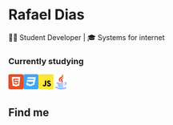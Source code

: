 
# Rafael Dias

<subhead>👨‍💻 Student Developer | 🎓 Systems for internet </subhead>

### Currently studying

<img align="left" height="30" src="./html5.svg">
<img align="left" height="30" src="./css3.svg">
<img align="left" height="30" src="./javascript.svg">
<img align="left" height="30" src="./java.svg">

<br />
<br />

## Find me
